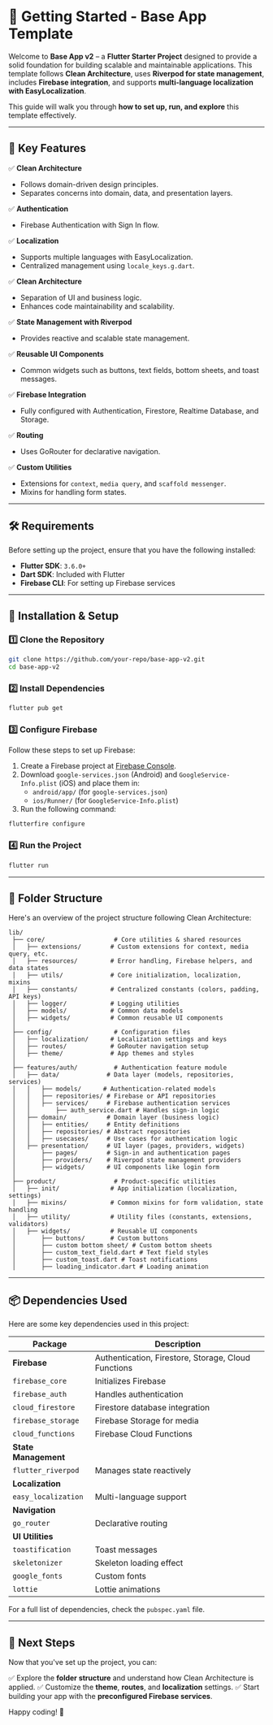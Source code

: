# 🚀 Getting Started - Base App Template

Welcome to **Base App v2** – a **Flutter Starter Project** designed to provide a solid foundation for building scalable and maintainable applications. This template follows **Clean Architecture**, uses **Riverpod for state management**, includes **Firebase integration**, and supports **multi-language localization with EasyLocalization**.

This guide will walk you through **how to set up, run, and explore** this template effectively.

---

## 📌 Key Features

✅ **Clean Architecture**
   - Follows domain-driven design principles.
   - Separates concerns into domain, data, and presentation layers.

✅ **Authentication**
   - Firebase Authentication with Sign In flow.

✅ **Localization**
   - Supports multiple languages with EasyLocalization.
   - Centralized management using `locale_keys.g.dart`.

✅ **Clean Architecture**
   - Separation of UI and business logic.
   - Enhances code maintainability and scalability.

✅ **State Management with Riverpod**
   - Provides reactive and scalable state management.

✅ **Reusable UI Components**
   - Common widgets such as buttons, text fields, bottom sheets, and toast messages.

✅ **Firebase Integration**
   - Fully configured with Authentication, Firestore, Realtime Database, and Storage.

✅ **Routing**
   - Uses GoRouter for declarative navigation.

✅ **Custom Utilities**
   - Extensions for `context`, `media query`, and `scaffold messenger`.
   - Mixins for handling form states.

---

## 🛠 Requirements

Before setting up the project, ensure that you have the following installed:

- **Flutter SDK**: `3.6.0+`
- **Dart SDK**: Included with Flutter
- **Firebase CLI**: For setting up Firebase services



---

## 🚀 Installation & Setup

### 1️⃣ Clone the Repository
```sh
git clone https://github.com/your-repo/base-app-v2.git
cd base-app-v2
```

### 2️⃣ Install Dependencies
```sh
flutter pub get
```

### 3️⃣ Configure Firebase
Follow these steps to set up Firebase:

1. Create a Firebase project at [Firebase Console](https://console.firebase.google.com/).
2. Download `google-services.json` (Android) and `GoogleService-Info.plist` (iOS) and place them in:
   - `android/app/` (for `google-services.json`)
   - `ios/Runner/` (for `GoogleService-Info.plist`)
3. Run the following command:
```sh
flutterfire configure
```

### 4️⃣ Run the Project
```sh
flutter run
```

---

## 📂 Folder Structure

Here's an overview of the project structure following Clean Architecture:

```
lib/
 ├── core/                   # Core utilities & shared resources
 │   ├── extensions/        # Custom extensions for context, media query, etc.
 │   ├── resources/         # Error handling, Firebase helpers, and data states
 │   ├── utils/             # Core initialization, localization, mixins
 │   ├── constants/         # Centralized constants (colors, padding, API keys)
 │   ├── logger/            # Logging utilities
 │   ├── models/            # Common data models
 │   ├── widgets/           # Common reusable UI components
 │
 ├── config/                 # Configuration files
 │   ├── localization/      # Localization settings and keys
 │   ├── routes/            # GoRouter navigation setup
 │   ├── theme/             # App themes and styles
 │
 ├── features/auth/          # Authentication feature module
 │   ├── data/             # Data layer (models, repositories, services)
 │   │   ├── models/      # Authentication-related models
 │   │   ├── repositories/ # Firebase or API repositories
 │   │   ├── services/     # Firebase authentication services
 │   │       ├── auth_service.dart # Handles sign-in logic
 │   ├── domain/           # Domain layer (business logic)
 │   │   ├── entities/     # Entity definitions
 │   │   ├── repositories/ # Abstract repositories
 │   │   ├── usecases/     # Use cases for authentication logic
 │   ├── presentation/     # UI layer (pages, providers, widgets)
 │       ├── pages/        # Sign-in and authentication pages
 │       ├── providers/    # Riverpod state management providers
 │       ├── widgets/      # UI components like login form
 │
 ├── product/                # Product-specific utilities
 │   ├── init/              # App initialization (localization, settings)
 │   ├── mixins/            # Common mixins for form validation, state handling
 │   ├── utility/           # Utility files (constants, extensions, validators)
 │   ├── widgets/           # Reusable UI components
 │       ├── buttons/       # Custom buttons
 │       ├── custom bottom sheet/ # Custom bottom sheets
 │       ├── custom_text_field.dart # Text field styles
 │       ├── custom_toast.dart # Toast notifications
 │       ├── loading_indicator.dart # Loading animation
```

---

## 📦 Dependencies Used

Here are some key dependencies used in this project:

| Package | Description |
|---------|-------------|
| **Firebase** | Authentication, Firestore, Storage, Cloud Functions |
| `firebase_core` | Initializes Firebase |
| `firebase_auth` | Handles authentication |
| `cloud_firestore` | Firestore database integration |
| `firebase_storage` | Firebase Storage for media |
| `cloud_functions` | Firebase Cloud Functions |
| **State Management** | |
| `flutter_riverpod` | Manages state reactively |
| **Localization** | |
| `easy_localization` | Multi-language support |
| **Navigation** | |
| `go_router` | Declarative routing |
| **UI Utilities** | |
| `toastification` | Toast messages |
| `skeletonizer` | Skeleton loading effect |
| `google_fonts` | Custom fonts |
| `lottie` | Lottie animations |

For a full list of dependencies, check the `pubspec.yaml` file.

---

## 🎯 Next Steps

Now that you've set up the project, you can:

✅ Explore the **folder structure** and understand how Clean Architecture is applied.
✅ Customize the **theme**, **routes**, and **localization** settings.
✅ Start building your app with the **preconfigured Firebase services**.

Happy coding! 🚀
